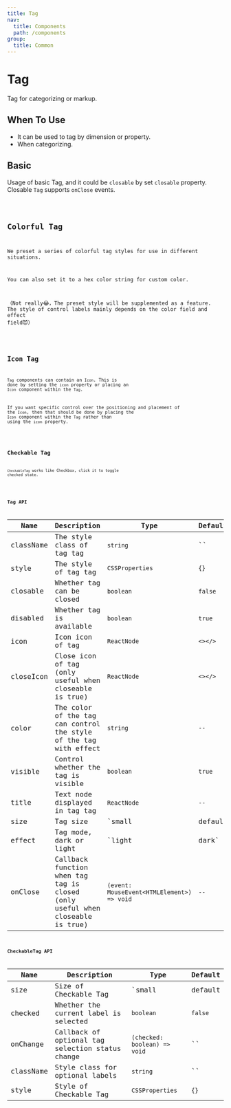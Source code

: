 ```yaml
---
title: Tag
nav:
  title: Components
  path: /components
group:
  title: Common
---
```


# Tag

Tag for categorizing or markup.

## When To Use

* It can be used to tag by dimension or property.
* When categorizing.

## Basic

Usage of basic Tag, and it could be `closable` by set `closable` property. Closable `Tag` supports `onClose` events.

<code src='./demo/basic.tsx'/>

## Colorful Tag

We preset a series of colorful tag styles for use in different situations. 

You can also set it to a hex color string for custom color.

（Not really😂，The preset style will be supplemented as a feature. The style of control labels mainly depends on the color field and effect field😈）

<code src='./demo/color.tsx'/>

## Icon Tag

`Tag` components can contain an `Icon`. This is done by setting the `icon` property or placing an `Icon` component within the `Tag`.

If you want specific control over the positioning and placement of the `Icon`, then that should be done by placing the `Icon` component within the `Tag` rather than using the `icon` property.

<code src='./demo/icon.tsx'/>

## Checkable Tag

`CheckableTag` works like Checkbox, click it to toggle checked state.

<code src='./demo/checkable.tsx'/>

## Tag API

| Name      | Description      | Type                                       | Default  |
| ----------- | ---------------- | ------------------------------------------ | --------- |
| className        | The style class of tag tag         | `string`         | `` |
| style    | The style of tag tag         | `CSSProperties`               | `{}`   |
| closable        | Whether tag can be closed         | `boolean`         | `false` |
| disabled    | Whether tag is available         | `boolean`               | `true`   |
| icon	      | Icon icon of tag   | `ReactNode`                   | `<></>`   |
| closeIcon     | Close icon of tag (only useful when closeable is true)         | `ReactNode`          | `<></>`|
| color        | The color of the tag can control the style of the tag with effect      | `string` | `--`   |
| visible | Control whether the tag is visible | `boolean`   | `true`      |
| title     | Text node displayed in tag tag  | `ReactNode` | `--`    |
| size     | Tag size  | `small|default|large` | `default`    |
| effect     | Tag mode, dark or light  | `light|dark` | `light`    |
| onClose     | Callback function when tag tag is closed (only useful when closeable is true)  | `(event: MouseEvent<HTMLElement>) => void` | `--`    |

## CheckableTag API

| Name      | Description      | Type                                       | Default   |
| ----------- | ---------------- | ------------------------------------------ | --------- |
| size       | Size of Checkable Tag  |       `small|default|large`       |    `default`    |
| checked    | Whether the current label is selected     |   `boolean`     | `false`   |
| onChange   | Callback of optional tag selection status change | `(checked: boolean) => void`  | ``   |
| className        | Style class for optional labels         | `string`         | `` |
| style    | Style of Checkable Tag         | `CSSProperties`               | `{}`|